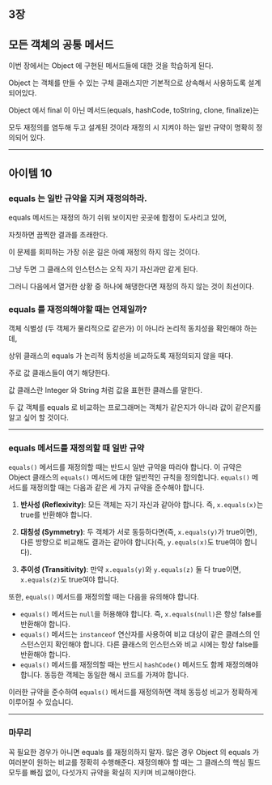 ## 3장

## 모든 객체의 공통 메서드

이번 장에서는 Object 에 구현된 메서드들에 대한 것을 학습하게 된다.

Object 는 객체를 만들 수 있는 구체 클래스지만 기본적으로 상속해서 사용하도록 설계 되어있다. 

Object 에서 final 이 아닌 메서드(equals, hashCode, toString, clone, finalize)는 

모두 재정의를 염두해 두고 설계된 것이라 재정의 시 지켜야 하는 일반 규약이 명확히 정의되어 있다.


---


## 아이템 10
### equals 는 일반 규약을 지켜 재정의하라.

equals 메서드는 재정의 하기 쉬워 보이지만 곳곳에 함정이 도사리고 있어,

자칫하면 끔찍한 결과를 초래한다. 

이 문제를 회피하는 가장 쉬운 길은 아예 재정의 하지 않는 것이다.

그냥 두면 그 클래스의 인스턴스는 오직 자기 자신과만 같게 된다.

그러니 다음에서 열거한 상황 중 하나에 해댕한다면 재정의 하지 않는 것이 최선이다. 


### equals 를 재정의해야할 때는 언제일까?

객체 식별성 (두 객체가 물리적으로 같은가) 이 아니라 논리적 동치성을 확인해야 하는데, 

상위 클래스의 equals 가 논리적 동치성을 비교하도록 재정의되지 않을 때다.

주로 값 클래스들이 여기 해당한다. 

값 클래스란 Integer 와 String 처럼 값을 표현한 클래스를 말한다. 

두 값 객체를 equals 로 비교하는 프로그래머는 객체가 같은지가 아니라 값이 같은지를 알고 싶어 할 것이다.


---

### equals 메서드를 재정의할 때 일반 규약

`equals()` 메서드를 재정의할 때는 반드시 일반 규약을 따라야 합니다. 이 규약은 Object 클래스의 `equals()` 메서드에 대한 일반적인 규칙을 정의합니다. `equals()` 메서드를 재정의할 때는 다음과 같은 세 가지 규약을 준수해야 합니다.

1. **반사성 (Reflexivity)**: 모든 객체는 자기 자신과 같아야 합니다. 즉, `x.equals(x)`는 true를 반환해야 합니다.

2. **대칭성 (Symmetry)**: 두 객체가 서로 동등하다면(즉, `x.equals(y)`가 true이면), 다른 방향으로 비교해도 결과는 같아야 합니다(즉, `y.equals(x)`도 true여야 합니다).

3. **추이성 (Transitivity)**: 만약 `x.equals(y)`와 `y.equals(z)` 둘 다 true이면, `x.equals(z)`도 true여야 합니다.

또한, `equals()` 메서드를 재정의할 때는 다음을 유의해야 합니다.

- `equals()` 메서드는 `null`을 허용해야 합니다. 즉, `x.equals(null)`은 항상 false를 반환해야 합니다.
- `equals()` 메서드는 `instanceof` 연산자를 사용하여 비교 대상이 같은 클래스의 인스턴스인지 확인해야 합니다. 다른 클래스의 인스턴스와 비교 시에는 항상 false를 반환해야 합니다.
- `equals()` 메서드를 재정의할 때는 반드시 `hashCode()` 메서드도 함께 재정의해야 합니다. 동등한 객체는 동일한 해시 코드를 가져야 합니다.

이러한 규약을 준수하여 `equals()` 메서드를 재정의하면 객체 동등성 비교가 정확하게 이루어질 수 있습니다.

---

### 마무리

꼭 필요한 경우가 아니면 equals 를 재정의하지 말자. 많은 경우 Object 의 equals 가 여러분이 원하는 비교를 정확히 수행해준다.
재정의해야 할 때는 그 클래스의 핵심 필드 모두를 빠짐 없이, 다섯가지 규약을 확실히 지키며 비교해야한다.

